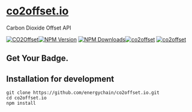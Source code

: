 # [co2offset.io](https://co2offset.io/)
Carbon Dioxide Offset API

[![CO2Offset](https://api.corrently.io/v2.0/ghgmanage/statusimg?host=npm-co2offset.io&svg=1)](https://co2offset.io/badge.html?host=npm-co2offset.io)[![NPM Version](http://img.shields.io/npm/v/co2offset.io.svg?style=flat)](https://www.npmjs.org/package/co2offset.io)
[![NPM Downloads](https://img.shields.io/npm/dm/co2offset.io.svg?style=flat)](https://npmcharts.com/compare/co2offset.io?minimal=true)[![co2offset](https://snapcraft.io/co2offset/badge.svg)](https://snapcraft.io/co2offset)
[![co2offset](https://snapcraft.io/co2offset/trending.svg?name=0)](https://snapcraft.io/co2offset)

## Get Your Badge.

## Installation for development
```
git clone https://github.com/energychain/co2offset.io.git
cd co2offset.io
npm install
```
